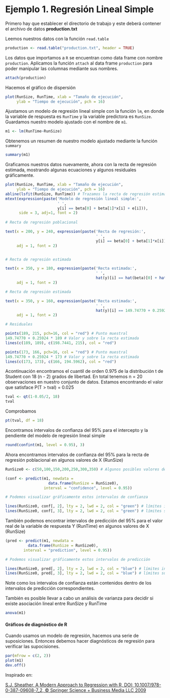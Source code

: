 # Ejemplo 1. Regresión Lineal Simple

Primero hay que establecer el directorio de trabajo y este deberá contener el archivo de datos **production.txt**

Leemos nuestros datos con la función `read.table`

```R
production <- read.table("production.txt", header = TRUE)
```

Los datos que importamos a `R` se encuentran como data frame con nombre `production`. Aplicamos la función `attach` al data frame `production` para poder manipular las columnas mediante sus nombres.

```R
attach(production)
```

Hacemos el gráfico de dispersión

```R
plot(RunSize, RunTime, xlab = "Tamaño de ejecución", 
     ylab = "Tiempo de ejecución", pch = 16)
```

Ajustamos un modelo de regresión lineal simple con la función `lm`, en donde la variable de respuesta es `RunTime` y la variable predictora es `RunSize`. Guardamos nuestro modelo ajustado con el nombre de `m1`.

```R
m1 <- lm(RunTime~RunSize)
```

Obtenemos un resumen de nuestro modelo ajustado mediante la función `summary`

```R
summary(m1)
```

Graficamos nuestros datos nuevamente, ahora con la recta de regresión estimada, mostrando algunas ecuaciones y algunos residuales gráficamente.

```R
plot(RunSize, RunTime, xlab = "Tamaño de ejecución", 
     ylab = "Tiempo de ejecución", pch = 16)
abline(lsfit(RunSize, RunTime)) # Trazamos la recta de regresión estimada
mtext(expression(paste('Modelo de regresión lineal simple:',
                       ' ',
                       y[i] == beta[0] + beta[1]*x[i] + e[i])),
      side = 3, adj=1, font = 2)
      
# Recta de regresión poblacional

text(x = 200, y = 240, expression(paste('Recta de regresión:',
                                        ' ',
                                        y[i] == beta[0] + beta[1]*x[i])),
     adj = 1, font = 2)


# Recta de regresión estimada

text(x = 350, y = 180, expression(paste('Recta estimada:',
                                        ' ',
                                        hat(y)[i] == hat(beta)[0] + hat(beta)[1]*x[i])),
     adj = 1, font = 2)

# Recta de regresión estimada

text(x = 350, y = 160, expression(paste('Recta estimada:',
                                        ' ',
                                        hat(y)[i] == 149.74770 + 0.25924*x[i])),
     adj = 1, font = 2)

# Residuales

points(189, 215, pch=16, col = "red") # Punto muestral
149.74770 + 0.25924 * 189 # Valor y sobre la recta estimada
lines(c(189, 189), c(198.7441, 215), col = "red")

points(173, 166, pch=16, col = "red") # Punto muestral
149.74770 + 0.25924 * 173 # Valor y sobre la recta estimada
lines(c(173, 173), c(166, 194.5962), col = "red")
```

Acontinuación encontramos el cuantil de orden 0.975 de la distribución t de Student con 18 (n - 2) grados de libertad. En total tenemos n = 20 observaciones en nuestro conjunto de datos. Estamos encontrando el valor que satisface P(T > tval) = 0.025

```R
tval <- qt(1-0.05/2, 18)
tval
```

Comprobamos

```R
pt(tval, df = 18)
```

Encontramos intervalos de confianza del 95% para el intercepto y la pendiente del modelo de regresión lineal simple

```R
round(confint(m1, level = 0.95), 3)
```

Ahora encontramos intervalos de confianza del 95% para la recta de regresión poblacional en algunos valores de X (RunSize)

```R
RunSize0 <- c(50,100,150,200,250,300,350) # Algunos posibles valores de RunSize

(conf <- predict(m1, newdata = 
                   data.frame(RunSize = RunSize0), 
                 interval = "confidence", level = 0.95))

# Podemos visualizar gráficamente estos intervalos de confianza

lines(RunSize0, conf[, 2], lty = 2, lwd = 2, col = "green") # límites inferiores
lines(RunSize0, conf[, 3], lty = 2, lwd = 2, col = "green") # límites superiores
```

También podemos encontrar intervalos de predicción del 95% para el valor real de la variable de respuesta Y (RunTime) en algunos valores de X (RunSize)

```R
(pred <- predict(m1, newdata = 
          data.frame(RunSize = RunSize0), 
        interval = "prediction", level = 0.95))

# Podemos visualizar gráficamente estos intervalos de predicción

lines(RunSize0, pred[, 2], lty = 2, lwd = 2, col = "blue") # límites inferiores
lines(RunSize0, pred[, 3], lty = 2, lwd = 2, col = "blue") # límites superiores
```

Note como los intervalos de confianza están contenidos dentro de los intervalos de predicción correspondientes.

También es posible llevar a cabo un análisis de varianza para decidir si existe asociación lineal entre RunSize y RunTime

```R
anova(m1)
```

#### Gráficos de diagnóstico de R

Cuando usamos un modelo de regresión, hacemos una serie de suposiciones. Entonces debemos hacer diagnósticos de regresión para verificar las supocisiones.

```R
par(mfrow = c(2, 2))
plot(m1)
dev.off()
```

Inspirado en:

[S.J. Sheather, A Modern Approach to Regression with R, DOI: 10.1007/978-0-387-09608-7_2, © Springer Science + Business Media LLC 2009](https://gattonweb.uky.edu/sheather/book/r_code.php)
